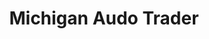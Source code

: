 ---
title: "Michigan Audo Trader"
url: /lincoln-park/michigan-audo-trader-southfield-road/
shop: Autohaus
---